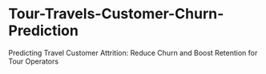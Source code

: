 # Tour-Travels-Customer-Churn-Prediction
Predicting Travel Customer Attrition:  Reduce Churn and Boost Retention for Tour Operators
